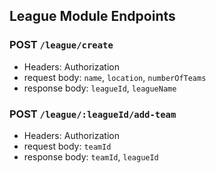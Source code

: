 ## League Module Endpoints


### POST `/league/create`

* Headers: Authorization
* request body: `name`, `location`, `numberOfTeams`
* response body: `leagueId`, `leagueName`


### POST `/league/:leagueId/add-team`

* Headers: Authorization
* request body: `teamId`
* response body: `teamId`, `leagueId`